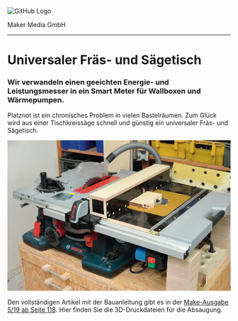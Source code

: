 ![GitHub Logo](http://www.heise.de/make/icons/make_logo.png)

Maker Media GmbH

***

# Universaler Fräs- und Sägetisch

### Wir verwandeln einen geeichten Energie- und Leistungsmesser in ein Smart Meter für Wallboxen und Wärmepumpen.

Platznot ist ein chronisches Problem in vielen Bastelräumen. Zum Glück wird aus einer Tischkreissäge schnell und günstig ein universaler Fräs- und Sägetisch.

![Picture](https://github.com/MakeMagazinDE/Fraestisch/blob/master/Fraestisch.jpg) 

Den vollständigen Artikel mit der Bauanleitung gibt es in der [Make-Ausgabe 5/19 ab Seite 118](https://www.heise.de/select/make/2019/5/1571592996373573). Hier finden Sie die 3D-Druckdateien für die Absaugung.
